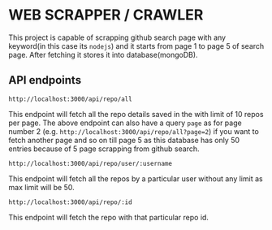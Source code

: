 # WEB SCRAPPER / CRAWLER

This project is capable of scrapping github search page with any keyword(in this case its `nodejs`) and it starts from page 1 to page 5 of search page. After fetching it stores it into database(mongoDB).

## API endpoints
`http://localhost:3000/api/repo/all`

This endpoint will fetch all the repo details saved in the with limit of 10 repos per page. The above endpoint can also have a query `page` as for page number 2 (e.g. `http://localhost:3000/api/repo/all?page=2`) if you want to fetch another page and so on till page 5 as this database has only 50 entries because of 5 page scrapping from github search.

`http://localhost:3000/api/repo/user/:username`

This endpoint will fetch all the repos by a particular user without any limit as max limit will be 50.

`http://localhost:3000/api/repo/:id`

This endpoint will fetch the repo with that particular repo id.


